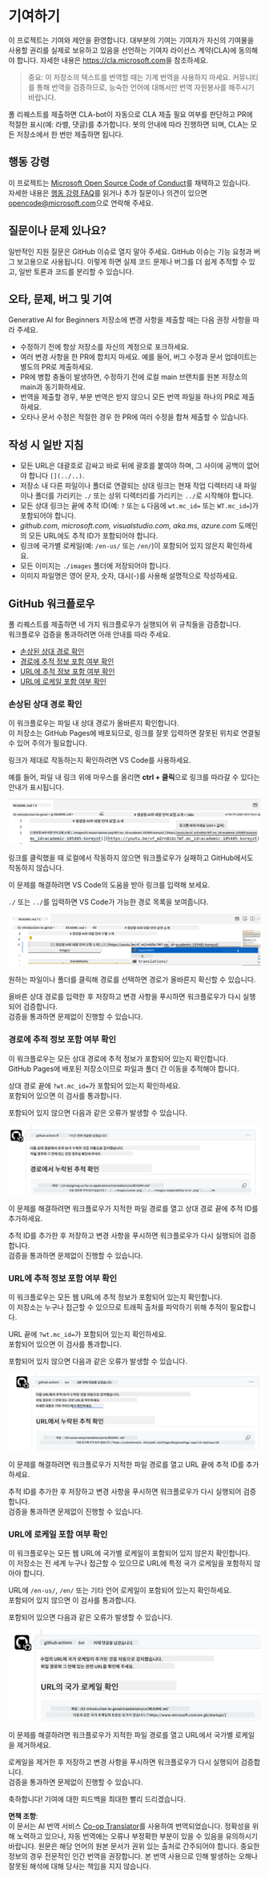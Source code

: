 <!--
CO_OP_TRANSLATOR_METADATA:
{
  "original_hash": "57c41f2af71001a2cff9d8eb797cb843",
  "translation_date": "2025-07-09T05:51:06+00:00",
  "source_file": "CONTRIBUTING.md",
  "language_code": "ko"
}
-->
# 기여하기

이 프로젝트는 기여와 제안을 환영합니다. 대부분의 기여는 기여자가 자신의 기여물을 사용할 권리를 실제로 보유하고 있음을 선언하는 기여자 라이선스 계약(CLA)에 동의해야 합니다. 자세한 내용은 <https://cla.microsoft.com>을 참조하세요.

> 중요: 이 저장소의 텍스트를 번역할 때는 기계 번역을 사용하지 마세요. 커뮤니티를 통해 번역을 검증하므로, 능숙한 언어에 대해서만 번역 자원봉사를 해주시기 바랍니다.

풀 리퀘스트를 제출하면 CLA-bot이 자동으로 CLA 제출 필요 여부를 판단하고 PR에 적절한 표시(예: 라벨, 댓글)를 추가합니다. 봇의 안내에 따라 진행하면 되며, CLA는 모든 저장소에서 한 번만 제출하면 됩니다.

## 행동 강령

이 프로젝트는 [Microsoft Open Source Code of Conduct](https://opensource.microsoft.com/codeofconduct/?WT.mc_id=academic-105485-koreyst)를 채택하고 있습니다.  
자세한 내용은 [행동 강령 FAQ](https://opensource.microsoft.com/codeofconduct/faq/?WT.mc_id=academic-105485-koreyst)를 읽거나 추가 질문이나 의견이 있으면 [opencode@microsoft.com](mailto:opencode@microsoft.com)으로 연락해 주세요.

## 질문이나 문제 있나요?

일반적인 지원 질문은 GitHub 이슈로 열지 말아 주세요. GitHub 이슈는 기능 요청과 버그 보고용으로 사용됩니다. 이렇게 하면 실제 코드 문제나 버그를 더 쉽게 추적할 수 있고, 일반 토론과 코드를 분리할 수 있습니다.

## 오타, 문제, 버그 및 기여

Generative AI for Beginners 저장소에 변경 사항을 제출할 때는 다음 권장 사항을 따라 주세요.

* 수정하기 전에 항상 저장소를 자신의 계정으로 포크하세요.
* 여러 변경 사항을 한 PR에 합치지 마세요. 예를 들어, 버그 수정과 문서 업데이트는 별도의 PR로 제출하세요.
* PR에 병합 충돌이 발생하면, 수정하기 전에 로컬 main 브랜치를 원본 저장소의 main과 동기화하세요.
* 번역을 제출할 경우, 부분 번역은 받지 않으니 모든 번역 파일을 하나의 PR로 제출하세요.
* 오타나 문서 수정은 적절한 경우 한 PR에 여러 수정을 합쳐 제출할 수 있습니다.

## 작성 시 일반 지침

- 모든 URL은 대괄호로 감싸고 바로 뒤에 괄호를 붙여야 하며, 그 사이에 공백이 없어야 합니다 `[](../..)`.
- 저장소 내 다른 파일이나 폴더로 연결되는 상대 링크는 현재 작업 디렉터리 내 파일이나 폴더를 가리키는 `./` 또는 상위 디렉터리를 가리키는 `../`로 시작해야 합니다.
- 모든 상대 링크는 끝에 추적 ID(예: `?` 또는 `&` 다음에 `wt.mc_id=` 또는 `WT.mc_id=`)가 포함되어야 합니다.
- _github.com, microsoft.com, visualstudio.com, aka.ms, azure.com_ 도메인의 모든 URL에도 추적 ID가 포함되어야 합니다.
- 링크에 국가별 로케일(예: `/en-us/` 또는 `/en/`)이 포함되어 있지 않은지 확인하세요.
- 모든 이미지는 `./images` 폴더에 저장되어야 합니다.
- 이미지 파일명은 영어 문자, 숫자, 대시(-)를 사용해 설명적으로 작성하세요.

## GitHub 워크플로우

풀 리퀘스트를 제출하면 네 가지 워크플로우가 실행되어 위 규칙들을 검증합니다.  
워크플로우 검증을 통과하려면 아래 안내를 따라 주세요.

- [손상된 상대 경로 확인](../..)
- [경로에 추적 정보 포함 여부 확인](../..)
- [URL에 추적 정보 포함 여부 확인](../..)
- [URL에 로케일 포함 여부 확인](../..)

### 손상된 상대 경로 확인

이 워크플로우는 파일 내 상대 경로가 올바른지 확인합니다.  
이 저장소는 GitHub Pages에 배포되므로, 링크를 잘못 입력하면 잘못된 위치로 연결될 수 있어 주의가 필요합니다.

링크가 제대로 작동하는지 확인하려면 VS Code를 사용하세요.

예를 들어, 파일 내 링크 위에 마우스를 올리면 **ctrl + 클릭**으로 링크를 따라갈 수 있다는 안내가 표시됩니다.

![VS code follow links screenshot](../../translated_images/vscode-follow-link.85520ab6a1237adcf01cc9cd8c228ce7b32ae685a034250bd5109e2682b9dfca.ko.png)

링크를 클릭했을 때 로컬에서 작동하지 않으면 워크플로우가 실패하고 GitHub에서도 작동하지 않습니다.

이 문제를 해결하려면 VS Code의 도움을 받아 링크를 입력해 보세요.

`./` 또는 `../`를 입력하면 VS Code가 가능한 경로 목록을 보여줍니다.

![VS code select relative path screenshot](../../translated_images/vscode-select-relative-path.3804eb73c3a9e5f2d345e3d3288f8173a9e584254d0e505d8bcbc6461dbf1f6c.ko.png)

원하는 파일이나 폴더를 클릭해 경로를 선택하면 경로가 올바른지 확신할 수 있습니다.

올바른 상대 경로를 입력한 후 저장하고 변경 사항을 푸시하면 워크플로우가 다시 실행되어 검증합니다.  
검증을 통과하면 문제없이 진행할 수 있습니다.

### 경로에 추적 정보 포함 여부 확인

이 워크플로우는 모든 상대 경로에 추적 정보가 포함되어 있는지 확인합니다.  
GitHub Pages에 배포된 저장소이므로 파일과 폴더 간 이동을 추적해야 합니다.

상대 경로 끝에 `?wt.mc_id=`가 포함되어 있는지 확인하세요.  
포함되어 있으면 이 검사를 통과합니다.

포함되어 있지 않으면 다음과 같은 오류가 발생할 수 있습니다.

![GitHub check paths missing tracking comment screenshot](../../translated_images/github-check-paths-missing-tracking-comment.880d4afe03e898ffadeebe0f61f7fdea7525c25238bead9fecabc81a0a83b1c0.ko.png)

이 문제를 해결하려면 워크플로우가 지적한 파일 경로를 열고 상대 경로 끝에 추적 ID를 추가하세요.

추적 ID를 추가한 후 저장하고 변경 사항을 푸시하면 워크플로우가 다시 실행되어 검증합니다.  
검증을 통과하면 문제없이 진행할 수 있습니다.

### URL에 추적 정보 포함 여부 확인

이 워크플로우는 모든 웹 URL에 추적 정보가 포함되어 있는지 확인합니다.  
이 저장소는 누구나 접근할 수 있으므로 트래픽 출처를 파악하기 위해 추적이 필요합니다.

URL 끝에 `?wt.mc_id=`가 포함되어 있는지 확인하세요.  
포함되어 있으면 이 검사를 통과합니다.

포함되어 있지 않으면 다음과 같은 오류가 발생할 수 있습니다.

![GitHub check urls missing tracking comment screenshot](../../translated_images/github-check-urls-missing-tracking-comment.1bd00d20b24a1e2e3179e59e1bd7d44f16637a1bb1ab265562565251166841ef.ko.png)

이 문제를 해결하려면 워크플로우가 지적한 파일 경로를 열고 URL 끝에 추적 ID를 추가하세요.

추적 ID를 추가한 후 저장하고 변경 사항을 푸시하면 워크플로우가 다시 실행되어 검증합니다.  
검증을 통과하면 문제없이 진행할 수 있습니다.

### URL에 로케일 포함 여부 확인

이 워크플로우는 모든 웹 URL에 국가별 로케일이 포함되어 있지 않은지 확인합니다.  
이 저장소는 전 세계 누구나 접근할 수 있으므로 URL에 특정 국가 로케일을 포함하지 않아야 합니다.

URL에 `/en-us/`, `/en/` 또는 기타 언어 로케일이 포함되어 있는지 확인하세요.  
포함되어 있지 않으면 이 검사를 통과합니다.

포함되어 있으면 다음과 같은 오류가 발생할 수 있습니다.

![GitHub check country locale comment screenshot](../../translated_images/github-check-country-locale-comment.2f4fe93228161dee6ec8210f3d6ccc66af6864f6b178b8d96f30818498fba72a.ko.png)

이 문제를 해결하려면 워크플로우가 지적한 파일 경로를 열고 URL에서 국가별 로케일을 제거하세요.

로케일을 제거한 후 저장하고 변경 사항을 푸시하면 워크플로우가 다시 실행되어 검증합니다.  
검증을 통과하면 문제없이 진행할 수 있습니다.

축하합니다! 기여에 대한 피드백을 최대한 빨리 드리겠습니다.

**면책 조항**:  
이 문서는 AI 번역 서비스 [Co-op Translator](https://github.com/Azure/co-op-translator)를 사용하여 번역되었습니다. 정확성을 위해 노력하고 있으나, 자동 번역에는 오류나 부정확한 부분이 있을 수 있음을 유의하시기 바랍니다. 원문은 해당 언어의 원본 문서가 권위 있는 출처로 간주되어야 합니다. 중요한 정보의 경우 전문적인 인간 번역을 권장합니다. 본 번역 사용으로 인해 발생하는 오해나 잘못된 해석에 대해 당사는 책임을 지지 않습니다.